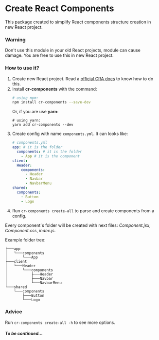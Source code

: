 # Create React Components

This package created to simplify React components structure creation in new React project.

### Warning
Don't use this module in your old React projects, module can cause damage.
You are free to use this in new React project.

### How to use it?
1. Create new React project. Read a [official CRA docs](https://github.com/facebook/create-react-app#creating-an-app) to know how to do this. 
2. Install **cr-components** with the command:
    ```sh
    # using npm:
    npm install cr-components --save-dev
    ```
    Or, if you are use **yarn**:
    ```
    # using yarn:
    yarn add cr-components --dev
    ```
3. Create config with name `components.yml`. It can looks like:
    ```yaml
   # components.yml
    app: # it is the folder
      components: # it is the folder
        - App # it is the component
    client:
      Header:
        components:
          - Header
          - Navbar
          - NavbarMenu
    shared:
      components:
        - Button
        - Logo
    ```
4. Run `cr-components create-all` to parse and create components from a config.

Every component`s folder will be created with next files: _Component.jsx_, _Component.css_, _index.js_.

Example folder tree:
```
├───app
│   └───components
│       └───App
├───client
│   └───Header
│       └───components
│           ├───Header
│           ├───Navbar
│           └───NavbarMenu
└───shared
    └───components
        ├───Button
        └───Logo

```

### Advice
Run ```cr-components create-all -h``` to see more options.

##### To be continued...